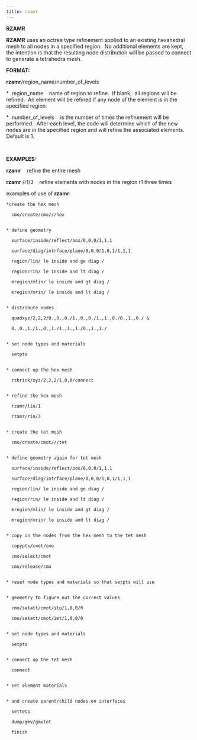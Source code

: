 ```yaml
---
title: rzamr
---
```


**RZAMR**

 **RZAMR** uses an octree type refinement applied to an existing
 hexahedral mesh to all nodes in a specified region.  No additional
 elements are kept,  the intention is that the resulting node
 distribution will be passed to connect to generate a tetrahedra
 mesh.

 **FORMAT:**

  **rzamr**/region\_name/number\_of\_levels

  
*  region\_name    name of region to refine.  If blank,  all
  regions will be refined.  An element will be refined if any node of
  the element is in the specified region.

  
*  number\_of\_levels    is the number of times the refinement will
  be performed.  After each level, the code will determine which of
  the new nodes are in the specified region and will refine the
  associated elements.  Default is 1.

   

 **EXAMPLES:**

  **rzamr**    refine the entire mesh

  **rzamr** /r1/3    refine elements with nodes in the region r1 three
  times
 
  examples of use of **rzamr**:
 
  
    *create the hex mesh

      cmo/create/cmo///hex

      
    * define geometry

      surface/inside/reflect/box/0,0,0/1,1,1

      surface/diag/intrface/plane/0,0,0/1,0,1/1,1,1

      region/lin/ le inside and ge diag /

      region/rin/ le inside and lt diag /

      mregion/mlin/ le inside and gt diag /

      mregion/mrin/ le inside and lt diag /

      
    * distribute nodes

      quadxyz/2,2,2/0.,0.,0./1.,0.,0./1.,1.,0./0.,1.,0./ &

      0.,0.,1./1.,0.,1./1.,1.,1./0.,1.,1./

      
    * set node types and materials

      setpts

      
    * connect up the hex mesh

      rzbrick/xyz/2,2,2/1,0,0/connect

      
    * refine the hex mesh

      rzamr/lin/1

      rzamr/rin/3

      
    * create the tet mesh

      cmo/create/cmot///tet

      
    * define geometry again for tet mesh

      surface/inside/reflect/box/0,0,0/1,1,1

      surface/diag/intrface/plane/0,0,0/1,0,1/1,1,1

      region/lin/ le inside and ge diag /

      region/rin/ le inside and lt diag /

      mregion/mlin/ le inside and gt diag /

      mregion/mrin/ le inside and lt diag /

      
    * copy in the nodes from the hex mesh to the tet mesh

      copypts/cmot/cmo

      cmo/select/cmot

      cmo/release/cmo

      
    * reset node types and materials so that setpts will use

      
    * geometry to figure out the correct values

      cmo/setatt/cmot/itp/1,0,0/0

      cmo/setatt/cmot/imt/1,0,0/0

      
    * set node types and materials

      setpts

      
    * connect up the tet mesh

      connect

      
    * set element materials

      
    * and create parent/child nodes on interfaces

      settets

      dump/gmv/gmvtet

      finish

       

     
